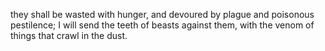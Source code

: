 they shall be wasted with hunger, and devoured by plague and poisonous pestilence; I will send the teeth of beasts against them, with the venom of things that crawl in the dust.
